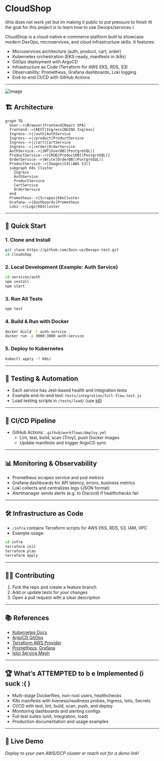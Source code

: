 # CloudShop

(this does not work yet but im making it public to put pressure to finish itt the goal for this project is to learn how to use Devops/services )

CloudShop is a cloud-native e-commerce platform built to showcase modern DevOps, microservices, and cloud infrastructure skills. It features:
- Microservices architecture (auth, product, cart, order)
- Kubernetes orchestration (EKS-ready, manifests in /k8s)
- GitOps deployment with ArgoCD
- Infrastructure as Code (Terraform for AWS EKS, RDS, S3)
- Observability: Prometheus, Grafana dashboards, Loki logging
- End-to-end CI/CD with GitHub Actions

---
![image](https://github.com/user-attachments/assets/1477d034-ba82-4a3d-83eb-72ead8d5c074)

## 🏗️ Architecture

```mermaid
graph TD
  User-->|Browser|Frontend[React SPA]
  Frontend-->|REST|Ingress[NGINX Ingress]
  Ingress-->|/auth|AuthService
  Ingress-->|/product|ProductService
  Ingress-->|/cart|CartService
  Ingress-->|/order|OrderService
  AuthService-->|JWT|UserDB[(PostgreSQL)]
  ProductService-->|CRUD|ProductDB[(PostgreSQL)]
  OrderService-->|Write|OrderDB[(PostgreSQL)]
  ProductService-->|Images|S3[(AWS S3)]
  subgraph K8s Cluster
    Ingress
    AuthService
    ProductService
    CartService
    OrderService
  end
  Prometheus-->|Scrapes|K8sCluster
  Grafana-->|Dashboards|Prometheus
  Loki-->|Logs|K8sCluster
```

---

## 🚀 Quick Start

### 1. Clone and Install
```bash
git clone https://github.com/Zwin-ux/Devops-test.git
cd cloudshop
```

### 2. Local Development (Example: Auth Service)
```bash
cd services/auth
npm install
npm start
```

### 3. Run All Tests
```bash
npm test
```

### 4. Build & Run with Docker
```bash
docker build -t auth-service .
docker run -p 3000:3000 auth-service
```

### 5. Deploy to Kubernetes
```bash
kubectl apply -f k8s/
```

---

## 🧪 Testing & Automation
- Each service has Jest-based health and integration tests
- Example end-to-end test: `tests/integration/full-flow.test.js`
- Load testing scripts in `/tests/load/` (use [k6](https://k6.io/))

---

## 🔄 CI/CD Pipeline
- GitHub Actions: `.github/workflows/deploy.yml`
  - Lint, test, build, scan (Trivy), push Docker images
  - Update manifests and trigger ArgoCD sync

---

## 📊 Monitoring & Observability
- Prometheus scrapes service and pod metrics
- Grafana dashboards for API latency, errors, business metrics
- Loki collects and centralizes logs (JSON format)
- Alertmanager sends alerts (e.g. to Discord) if healthchecks fail

---

## 🛠️ Infrastructure as Code
- `/infra` contains Terraform scripts for AWS EKS, RDS, S3, IAM, VPC
- Example usage:
```bash
cd infra
terraform init
terraform plan
terraform apply
```

---

## 🧑‍💻 Contributing
1. Fork the repo and create a feature branch
2. Add or update tests for your changes
3. Open a pull request with a clear description

---

## 📚 References
- [Kubernetes Docs](https://kubernetes.io/docs/)
- [ArgoCD GitOps](https://argo-cd.readthedocs.io/)
- [Terraform AWS Provider](https://registry.terraform.io/providers/hashicorp/aws/latest/docs)
- [Prometheus](https://prometheus.io/docs/), [Grafana](https://grafana.com/docs/)
- [Istio Service Mesh](https://istio.io/latest/docs/)

---

## 🏆 What’s ATTEMPTED to b e  Implemented (i suck :( )
- Multi-stage Dockerfiles, non-root users, healthchecks
- K8s manifests with liveness/readiness probes, Ingress, Istio, Secrets
- CI/CD with test, lint, build, scan, push, and deploy
- Monitoring dashboards and alerting configs
- Full test suites (unit, integration, load)
- Production documentation and usage examples

---

## 👀 Live Demo
_Deploy to your own AWS/GCP cluster or reach out for a demo link!_
